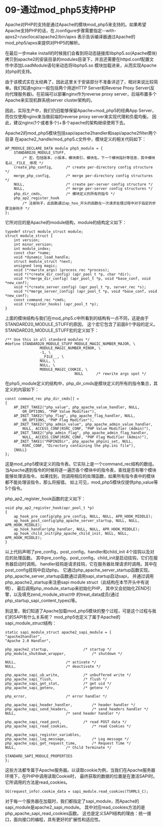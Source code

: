 # 09-通过mod_php5支持PHP
Apache对PHP的支持是通过Apache的模块mod_php5来支持的。如果希望Apache支持PHP的话，在./configure步骤需要指定--with-apxs2=/usr/local/apache2/bin/apxs 表示告诉编译器通过Apache的mod_php5/apxs来提供对PHP5的解析。

在最后一步make install的时候我们会看到将动态链接库libphp5.so(Apache模块)拷贝到apache2的安装目录的modules目录下，并且还需要在httpd.conf配置文件中添加LoadModule语句来动态将libphp5.so 模块加载进来，从而实现Apache对php的支持。

由于该模式实在太经典了，因此这里关于安装部分不准备详述了，相对来说比较简单。我们知道nginx一般包括两个用途HTTP Server和Reverse Proxy Server(反向代理服务器)。在前端可以部署nginx作为reverse proxy server，后端布置多个Apache来实现机群系统server cluster架构的。

因此，实际生产中，我们仍旧能够保留Apache+mod_php5的经典App Server，而仅仅使用nginx来当做前端的reverse proxy server来实现代理和负载均衡。 因此，建议nginx(1个或者多个)+多个apache的架构继续使用下去。

Apache2的mod_php5模块包括sapi/apache2handler和sapi/apache2filter两个目录 在apache2_handle/mod_php5.c文件中，模块定义的相关代码如下：

    AP_MODULE_DECLARE_DATA module php5_module = {
        STANDARD20_MODULE_STUFF,
            /* 宏，包括版本，小版本，模块索引，模块名，下一个模块指针等信息，其中模块名以__FILE__体现 */
        create_php_config,      /* create per-directory config structure */
        merge_php_config,       /* merge per-directory config structures */
        NULL,                   /* create per-server config structure */
        NULL,                   /* merge per-server config structures */
        php_dir_cmds,           /* 模块定义的所有的指令 */
        php_ap2_register_hook
            /* 注册钩子，此函数通过ap_hoo_开头的函数在一次请求处理过程中对于指定的步骤注册钩子 */
    };

它所对应的是Apache的module结构，module的结构定义如下：

    typedef struct module_struct module;
    struct module_struct {
        int version;
        int minor_version;
        int module_index;
        const char *name;
        void *dynamic_load_handle;
        struct module_struct *next;
        unsigned long magic;
        void (*rewrite_args) (process_rec *process);
        void *(*create_dir_config) (apr_pool_t *p, char *dir);
        void *(*merge_dir_config) (apr_pool_t *p, void *base_conf, void *new_conf);
        void *(*create_server_config) (apr_pool_t *p, server_rec *s);
        void *(*merge_server_config) (apr_pool_t *p, void *base_conf, void *new_conf);
        const command_rec *cmds;
        void (*register_hooks) (apr_pool_t *p);
    }

上面的模块结构与我们在mod_php5.c中所看到的结构有一点不同，这是由于STANDARD20_MODULE_STUFF的原因， 这个宏它包含了前面8个字段的定义。STANDARD20_MODULE_STUFF宏的定义如下：

    /** Use this in all standard modules */
    #define STANDARD20_MODULE_STUFF MODULE_MAGIC_NUMBER_MAJOR, \
                    MODULE_MAGIC_NUMBER_MINOR, \
                    -1, \
                    __FILE__, \
                    NULL, \
                    NULL, \
                    MODULE_MAGIC_COOKIE, \
                                    NULL      /* rewrite args spot */

在php5_module定义的结构中，php_dir_cmds是模块定义的所有的指令集合，其定义的内容如下：

    const command_rec php_dir_cmds[] =
    {
        AP_INIT_TAKE2("php_value", php_apache_value_handler, NULL,
            OR_OPTIONS, "PHP Value Modifier"),
        AP_INIT_TAKE2("php_flag", php_apache_flag_handler, NULL,
            OR_OPTIONS, "PHP Flag Modifier"),
        AP_INIT_TAKE2("php_admin_value", php_apache_admin_value_handler,
            NULL, ACCESS_CONF|RSRC_CONF, "PHP Value Modifier (Admin)"),
        AP_INIT_TAKE2("php_admin_flag", php_apache_admin_flag_handler,
            NULL, ACCESS_CONF|RSRC_CONF, "PHP Flag Modifier (Admin)"),
        AP_INIT_TAKE1("PHPINIDir", php_apache_phpini_set, NULL,
            RSRC_CONF, "Directory containing the php.ini file"),
        {NULL}
    };

这是mod_php5模块定义的指令表。它实际上是一个command_rec结构的数组。 当Apache遇到指令的时候将逐一遍历各个模块中的指令表，查找是否有哪个模块能够处理该指令， 如果找到，则调用相应的处理函数，如果所有指令表中的模块都不能处理该指令，那么将报错。 如上可见，mod_php5模块仅提供php_value等5个指令。

php_ap2_register_hook函数的定义如下：

    void php_ap2_register_hook(apr_pool_t *p)
    {
        ap_hook_pre_config(php_pre_config, NULL, NULL, APR_HOOK_MIDDLE);
        ap_hook_post_config(php_apache_server_startup, NULL, NULL, APR_HOOK_MIDDLE);
        ap_hook_handler(php_handler, NULL, NULL, APR_HOOK_MIDDLE);
        ap_hook_child_init(php_apache_child_init, NULL, NULL, APR_HOOK_MIDDLE);
    }

以上代码声明了pre_config，post_config，handler和child_init 4个挂钩以及对应的处理函数。 其中pre_config，post_config，child_init是启动挂钩，它们在服务器启动时调用。 handler挂钩是请求挂钩，它在服务器处理请求时调用。其中在post_config挂钩中启动php。 它通过php_apache_server_startup函数实现。php_apache_server_startup函数通过调用sapi_startup启动sapi， 并通过调用php_apache2_startup来注册sapi module struct（此结构在本节开头中有说明）， 最后调用php_module_startup来初始化PHP， 其中又会初始化ZEND引擎，以及填充zend_module_struct中 的treat_data成员(通过php_startup_sapi_content_types)等。

到这里，我们知道了Apache加载mod_php5模块的整个过程，可是这个过程与我们的SAPI有什么关系呢？ mod_php5也定义了属于Apache的sapi_module_struct结构：

    static sapi_module_struct apache2_sapi_module = {
    "apache2handler",
    "Apache 2.0 Handler",
     
    php_apache2_startup,                /* startup */
    php_module_shutdown_wrapper,            /* shutdown */
     
    NULL,                       /* activate */
    NULL,                       /* deactivate */
     
    php_apache_sapi_ub_write,           /* unbuffered write */
    php_apache_sapi_flush,              /* flush */
    php_apache_sapi_get_stat,           /* get uid */
    php_apache_sapi_getenv,             /* getenv */
     
    php_error,                  /* error handler */
     
    php_apache_sapi_header_handler,         /* header handler */
    php_apache_sapi_send_headers,           /* send headers handler */
    NULL,                       /* send header handler */
     
    php_apache_sapi_read_post,          /* read POST data */
    php_apache_sapi_read_cookies,           /* read Cookies */
     
    php_apache_sapi_register_variables,
    php_apache_sapi_log_message,            /* Log message */
    php_apache_sapi_get_request_time,       /* Request Time */
    NULL,                       /* Child Terminate */
     
    STANDARD_SAPI_MODULE_PROPERTIES
    };

这些方法都专属于Apache服务器。以读取cookie为例，当我们在Apache服务器环境下，在PHP中调用读取Cookie时， 最终获取的数据的位置是在激活SAPI时。它所调用的方法是read_cookies。

    SG(request_info).cookie_data = sapi_module.read_cookies(TSRMLS_C);

对于每一个服务器在加载时，我们都指定了sapi_module，而Apache的sapi_module是apache2_sapi_module。 其中对应read_cookies方法的是php_apache_sapi_read_cookies函数。 这也是定义SAPI结构的理由：统一接口，面向接口的编程，具有更好的扩展性和适应性。
